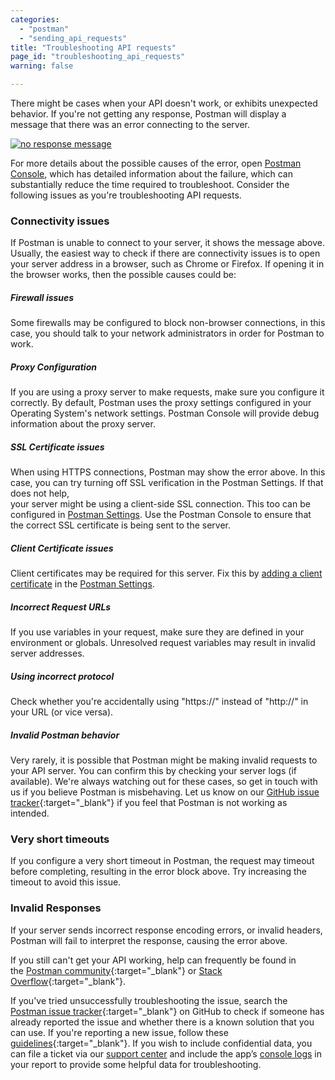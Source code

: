 ```yaml
---
categories:
  - "postman"
  - "sending_api_requests"
title: "Troubleshooting API requests"
page_id: "troubleshooting_api_requests"
warning: false

---
```


There might be cases when your API doesn't work, or exhibits unexpected behavior. If you're not getting any response, Postman will display a message that there was an error connecting to the server.

[![no response message](https://s3.amazonaws.com/postman-static-getpostman-com/postman-docs/59136502.png)](https://s3.amazonaws.com/postman-static-getpostman-com/postman-docs/59136502.png)

For more details about the possible causes of the error, open [Postman Console](/docs/postman/sending_api_requests/debugging_and_logs), which has detailed information about the failure, which can substantially reduce the time required to troubleshoot. Consider the following issues as you're troubleshooting API requests. 

### Connectivity issues

If Postman is unable to connect to your server, it shows the message above. Usually, the easiest way to check if there are connectivity issues is to open your server address in a browser, such as Chrome or Firefox. If opening it in the browser works, then the possible causes could be:

##### **Firewall issues**

Some firewalls may be configured to block non-browser connections, in this case, you should talk to your network administrators in order for Postman to work.

##### **Proxy Configuration**

If you are using a proxy server to make requests, make sure you configure it correctly. By default, Postman uses the proxy settings configured in your Operating System's network settings. Postman Console will provide debug information about the proxy server.

##### **SSL Certificate issues**

When using HTTPS connections, Postman may show the error above. In this case, you can try turning off SSL verification in the Postman Settings. If that does not help,  
your server might be using a client-side SSL connection. This too can be configured in [Postman Settings](/docs/postman/launching_postman/settings). Use the Postman Console to ensure that the correct SSL certificate is being sent to the server.

##### **Client Certificate issues**

Client certificates may be required for this server. Fix this by [adding a client certificate](/docs/postman/sending_api_requests/certificates) in the [Postman Settings](/docs/postman/launching_postman/settings).  

##### **Incorrect Request URLs**

If you use variables in your request, make sure they are defined in your environment or globals. Unresolved request variables may result in invalid server addresses.

##### **Using incorrect protocol**

Check whether you're accidentally using "https://" instead of "http://" in your URL (or vice versa).

##### **Invalid Postman behavior**

Very rarely, it is possible that Postman might be making invalid requests to your API server. You can confirm this by checking your server logs (if available). We're always watching out for these cases, so get in touch with us if you believe Postman is misbehaving. Let us know on our [GitHub issue tracker](https://github.com/postmanlabs/postman-app-support/issues){:target="_blank"} if you feel that Postman is not working as intended.

### Very short timeouts

If you configure a very short timeout in Postman, the request may timeout before completing, resulting in the error block above. Try increasing the timeout to avoid this issue.

### Invalid Responses

If your server sends incorrect response encoding errors, or invalid headers, Postman will fail to interpret the response, causing the error above.

If you still can't get your API working, help can frequently be found in the [Postman community](https://postmancommunity.slack.com){:target="_blank"} or [Stack Overflow](https://stackoverflow.com/questions/tagged/postman){:target="_blank"}.

If you've tried unsuccessfully troubleshooting the issue, search the [Postman issue tracker](https://github.com/postmanlabs/postman-app-support/issues){:target="_blank"} on GitHub to check if someone has already reported the issue and whether there is a known solution that you can use. If you're reporting a new issue, follow these [guidelines](https://github.com/postmanlabs/postman-app-support#user-content-guidelines-for-reporting-issues){:target="_blank"}. If you wish to include confidential data, you can file a ticket via our [support center](https://support.getpostman.com/hc) and include the app’s [console logs](/docs/postman/sending_api_requests/debugging_and_logs) in your report to provide some helpful data for troubleshooting. 

